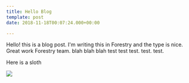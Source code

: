 ```yaml
---
title: Hello Blog
template: post
date: 2018-11-18T00:07:24.000+00:00

---
```

Hello! this is a blog post. I'm writing this in Forestry and the type is nice. Great work Forestry team. blah blah blah test test test. test. test.

Here is a sloth

![](/media/other-sloth.jpg)
